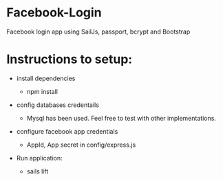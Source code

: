 
# Facebook-Login
Facebook login app using SailJs, passport, bcrypt and Bootstrap

# Instructions to setup:

- install dependencies
    - npm install

- config databases credentails 
    - Mysql has been used. Feel free to test with other implementations.

- configure facebook app credentials
    - AppId, App secret in config/express.js

- Run application:
    - sails lift
